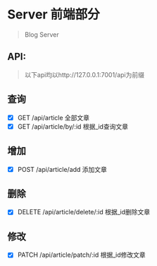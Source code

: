 # Server 前端部分

> Blog Server

## API:
> 以下api均以http://127.0.0.1:7001/api为前缀

## 查询
- [x] GET /api/article 全部文章
- [x] GET /api/article/by/:id 根据_id查询文章
## 增加
- [x] POST /api/article/add 添加文章
## 删除
- [x] DELETE /api/article/delete/:id 根据_id删除文章
## 修改
- [x] PATCH /api/article/patch/:id 根据_id修改文章
```

